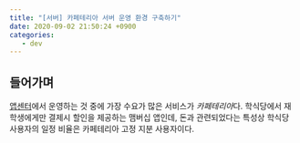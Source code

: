 ```yaml
---
title: "[서버] 카페테리아 서버 운영 환경 구축하기"
date: 2020-09-02 21:50:24 +0900
categories:
   - dev
---
```


## 들어가며

[앱센터](https://github.com/inu-appcenter)에서 운영하는 것 중에 가장 수요가 많은 서비스가 *카페테리아*다. 학식당에서 재학생에게만 결제시 할인을 제공하는 맴버십 앱인데, 돈과 관련되었다는 특성상 학식당 사용자의 일정 비율은 카페테리아 고정 지분 사용자이다.
